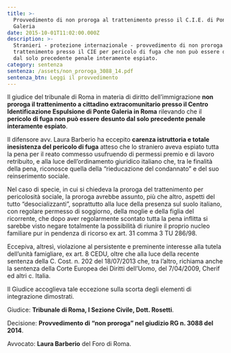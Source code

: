 ```yaml
---
title: >-
  Provvedimento di non proroga al trattenimento presso il C.I.E. di Ponte
  Galeria
date: 2015-10-01T11:02:00.000Z
description: >-
  Stranieri - protezione internazionale - provvedimento di non proroga al
  trattenimento presso il CIE per pericolo di fuga che non può essere desunto
  dal solo precedente penale interamente espiato.
category: sentenza
sentenza: /assets/non_proroga_3088_14.pdf
sentenza_btn: Leggi il provvedimento
---
```

Il giudice del tribunale di Roma in materia di diritto dell’immigrazione **non proroga il trattenimento a cittadino extracomunitario presso il Centro Identificazione Espulsione di Ponte Galeria in Roma** rilevando che il **pericolo di fuga non può essere desunto dal solo precedente penale interamente espiato**.

Il difensore avv. Laura Barberio ha eccepito **carenza istruttoria e totale inesistenza del pericolo di fuga** atteso che lo straniero aveva espiato tutta la pena per il reato commesso usufruendo di permessi premio e di lavoro retribuito, e alla luce dell’ordinamento giuridico italiano che, tra le finalità della pena, riconosce quella della “rieducazione del condannato” e del suo reinserimento sociale.

Nel caso di specie, in cui si chiedeva la proroga del trattenimento per pericolosità sociale, la proroga avrebbe assunto, più che altro, aspetti del tutto “desocializzanti”, soprattutto alla luce della presenza sul suolo italiano, con regolare permesso di soggiorno, della moglie e della figlia del ricorrente, che dopo aver regolarmente scontato tutta la pena inflitta si sarebbe visto negare totalmente la possibilità di riunire il proprio nucleo familiare pur in pendenza di ricorso ex art. 31 comma 3 TU 286/98.

Eccepiva, altresì, violazione al persistente e preminente interesse alla tutela dell’unità famigliare, ex art. 8 CEDU, oltre che alla luce della recente sentenza della C. Cost. n. 202 del 18/07/2013 che, tra l’altro, richiama anche la sentenza della Corte Europea dei Diritti dell’Uomo, del 7/04/2009, Cherif ed altri c. Italia.

Il Giudice accoglieva tale eccezione sulla scorta degli elementi di integrazione dimostrati.

Giudice: **Tribunale di Roma, I Sezione Civile, Dott. Rosetti**. 

Decisione: **Provvedimento di “non proroga” nel giudizio RG n. 3088 del 2014**.

Avvocato: **Laura Barberio** del Foro di Roma.

